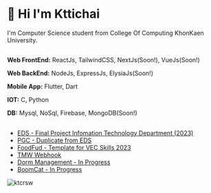 
# 👋 Hi I'm Kttichai


I'm Computer Science student from College Of Computing KhonKaen University. 


## <Tech Stack/>

**Web FrontEnd:** ReactJs, TailwindCSS, NextJs(Soon!), VueJs(Soon!)

**Web BackEnd:** NodeJs, ExpressJs, ElysiaJs(Soon!)

**Mobile App:** Flutter, Dart

**IOT:** C, Python

**DB:** Mysql, NoSql, Firebase, MongoDB(Soon!)

## <Repo/>
 - [EDS - Final Project Infomation Technology Department (2023)](https://github.com/KTCRSW/EDS)
 - [PGC - Duplicate from EDS](https://github.com/KTCRSW/ProgressChart)
 - [FoodFud - Template for VEC Skills 2023](https://github.com/KTCRSW/FOODFUD)
 - [TMW Webhook](https://github.com/KTCRSW/TruemoneyWallet-Webhook)
 - [Dorm Management - In Progress](https://github.com/KTCRSW/DormManagement)
 - [BoomCat - In Progress](https://github.com/KTCRSW/boomcat)

<p align="left"> <img src="https://komarev.com/ghpvc/?username=ktcrsw&label=Profile%20views&color=0e75b6&style=flat" alt="ktcrsw" /> </p>


